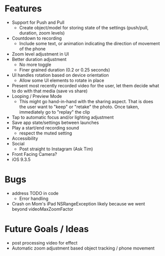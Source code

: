 # Features

- Support for Push and Pull
    + Create object/model for storing state of the settings (push/pull, duration, zoom levels)
- Countdown to recording
    + Include some text, or animation indicating the direction of movement of the phone
- Zoom level adjustment in UI
- Better duration adjustment
    + No more toggle
    + Finer grained duration (0.2 or 0.25 seconds)
- UI handles rotation based on device orientation
    + Allow some UI elements to rotate in place
- Present most recently recorded video for the user, let them decide what to do with that media (save vs share)
- Looping / Preview Mode
    + This might go hand-in-hand with the sharing aspect. That is does the user want to "keep" or "retake" the photo. Once taken, immediately go to "replay" the clip
- Tap to automatic focus and/or lighting adjustment
- Save app state/settings between launches
- Play a start/end recording sound
    + respect the muted setting
- Accessibility
- Social
    + Post straight to Instagram (Ask Tim)
- Front Facing Camera?
- iOS 9.3.5

# Bugs

- address TODO in code
    + Error handling
- Crash on Mom's iPad NSRangeException likely because we went beyond videoMaxZoomFactor

# Future Goals / Ideas

- post processing video for effect
- Automatic zoom adjustment based object tracking / phone movement


